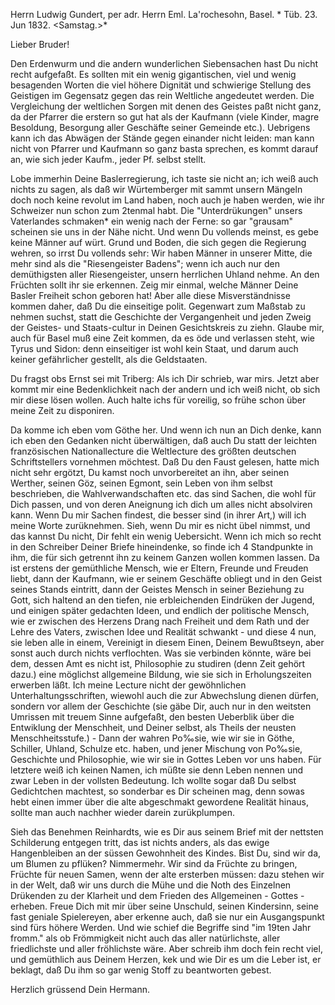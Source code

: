 Herrn Ludwig Gundert, per adr. Herrn Eml. La'rochesohn, Basel. 
<XXVI>* Tüb. 23. Jun 1832. <Samstag.>*

Lieber Bruder!

Den Erdenwurm und die andern wunderlichen Siebensachen hast Du nicht recht aufgefaßt. Es sollten mit ein wenig gigantischen, viel und wenig besagenden Worten die viel höhere Dignität und schwierige Stellung des Geistigen im Gegensatz gegen das rein Weltliche angedeutet werden. Die Vergleichung der weltlichen Sorgen mit denen des Geistes paßt nicht ganz, da der Pfarrer die erstern so gut hat als der Kaufmann (viele Kinder, magre Besoldung, Besorgung aller Geschäfte seiner Gemeinde etc.). Uebrigens kann ich das Abwägen der Stände gegen einander nicht leiden: man kann nicht von Pfarrer und Kaufmann so ganz basta sprechen, es kommt darauf an, wie sich jeder Kaufm., jeder Pf. selbst stellt.

Lobe immerhin Deine Baslerregierung, ich taste sie nicht an; ich weiß auch nichts zu sagen, als daß wir Würtemberger mit sammt unsern Mängeln doch noch keine revolut im Land haben, noch auch je haben werden, wie ihr Schweizer nun schon zum 2tenmal habt. Die "Unterdrükungen" unsers Vaterlandes schmaken* ein wenig nach der Ferne: so gar "grausam" scheinen sie uns in der Nähe nicht. Und wenn Du vollends meinst, es gebe keine Männer auf würt. Grund und Boden, die sich gegen die Regierung wehren, so irrst Du vollends sehr: Wir haben Männer in unserer Mitte, die mehr sind als die "Riesengeister Badens"; wenn ich auch nur den demüthigsten aller Riesengeister, unsern herrlichen Uhland nehme. An den Früchten sollt ihr sie erkennen. Zeig mir einmal, welche Männer Deine Basler Freiheit schon geboren hat! Aber alle diese Misverständnisse kommen daher, daß Du die einseitige polit. Gegenwart zum Maßstab zu nehmen suchst, statt die Geschichte der Vergangenheit und jeden Zweig der Geistes- und Staats-cultur in Deinen Gesichtskreis zu ziehn. Glaube mir, auch für Basel muß eine Zeit kommen, da es öde und verlassen steht, wie Tyrus und Sidon: denn einseitiger ist wohl kein Staat, und darum auch keiner gefährlicher gestellt, als die Geldstaaten.

Du fragst obs Ernst sei mit Triberg: Als ich Dir schrieb, war mirs. Jetzt aber kommt mir eine Bedenklichkeit nach der andern und ich weiß nicht, ob sich mir diese lösen wollen. Auch halte ichs für voreilig, so frühe schon über meine Zeit zu disponiren.

Da komme ich eben vom Göthe her. Und wenn ich nun an Dich denke, kann ich eben den Gedanken nicht überwältigen, daß auch Du statt der leichten französischen Nationallecture die Weltlecture des größten deutschen Schriftstellers vornehmen möchtest. Daß Du den Faust gelesen, hatte mich nicht sehr ergötzt, Du kamst noch unvorbereitet an ihn, aber seinen Werther, seinen Göz, seinen Egmont, sein Leben von ihm selbst beschrieben, die Wahlverwandschaften etc. das sind Sachen, die wohl für Dich passen, und von deren Aneignung ich dich um alles nicht absolviren kann. Wenn Du mir Sachen findest, die besser sind (in ihrer Art,) will ich meine Worte zurüknehmen. Sieh, wenn Du mir es nicht übel nimmst, und das kannst Du nicht, Dir fehlt ein wenig Uebersicht. Wenn ich mich so recht in den Schreiber Deiner Briefe hineindenke, so finde ich 4 Standpunkte in ihm, die für sich getrennt ihn zu keinem Ganzen wollen kommen lassen. Da ist erstens der gemüthliche Mensch, wie er Eltern, Freunde und Freuden liebt, dann der Kaufmann, wie er seinem Geschäfte obliegt und in den Geist seines Stands eintritt, dann der Geistes Mensch in seiner Beziehung zu Gott, sich haltend an den tiefen, nie erbleichenden Eindrüken der Jugend, und einigen später gedachten Ideen, und endlich der politische Mensch, wie er zwischen des Herzens Drang nach Freiheit und dem Rath und der Lehre des Vaters, zwischen Idee und Realität schwankt - und diese 4 nun, sie leben alle in einem, Vereinigt in diesem Einen, Deinem Bewußtseyn, aber sonst auch durch nichts verflochten. Was sie verbinden könnte, wäre bei dem, dessen Amt es nicht ist, Philosophie zu studiren (denn Zeit gehört dazu.) eine möglichst allgemeine Bildung, wie sie sich in Erholungszeiten erwerben läßt. Ich meine Lecture nicht der gewöhnlichen Unterhaltungsschriften, wiewohl auch die zur Abwechslung dienen dürfen, sondern vor allem der Geschichte (sie gäbe Dir, auch nur in den weitsten Umrissen mit treuem Sinne aufgefaßt, den besten Ueberblik über die Entwiklung der Menschheit, und Deiner selbst, als Theils der neusten Menschheitsstufe.) - Dann der wahren Po‰sie, wie wir sie in Göthe, Schiller, Uhland, Schulze etc. haben, und jener Mischung von Po‰sie, Geschichte und Philosophie, wie wir sie in Gottes Leben vor uns haben. Für letztere weiß ich keinen Namen, ich müßte sie denn Leben nennen und zwar Leben in der vollsten Bedeutung. Ich wollte sogar daß Du selbst Gedichtchen machtest, so sonderbar es Dir scheinen mag, denn sowas hebt einen immer über die alte abgeschmakt gewordene Realität hinaus, sollte man auch nachher wieder darein zurükplumpen.

Sieh das Benehmen Reinhardts, wie es Dir aus seinem Brief mit der nettsten Schilderung entgegen tritt, das ist nichts anders, als das ewige Hangenbleiben an der süssen Gewohnheit des Kindes. Bist Du, sind wir da, um Blumen zu pflüken? Nimmermehr. Wir sind da Früchte zu bringen, Früchte für neuen Samen, wenn der alte ersterben müssen: dazu stehen wir in der Welt, daß wir uns durch die Mühe und die Noth des Einzelnen Drükenden zu der Klarheit und dem Frieden des Allgemeinen - Gottes - erheben. Freue Dich mit mir über seine Unschuld, seinen Kindersinn, seine fast geniale Spielereyen, aber erkenne auch, daß sie nur ein Ausgangspunkt sind fürs höhere Werden. Und wie schief die Begriffe sind "im 19ten Jahr fromm." als ob Frömmigkeit nicht auch das aller natürlichste, aller friedlichste und aller fröhlichste wäre. Aber schreib ihm doch fein recht viel, und gemüthlich aus Deinem Herzen, kek und wie Dir es um die Leber ist, er beklagt, daß Du ihm so gar wenig Stoff zu beantworten gebest.

Herzlich grüssend
 Dein Hermann.
